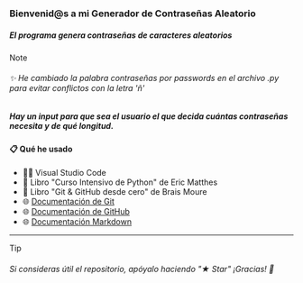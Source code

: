 ### Bienvenid@s a mi Generador de Contraseñas Aleatorio

##### **El programa genera contraseñas de caracteres aleatorios**

> [!NOTE]
> ###### ✨ He cambiado la palabra contraseñas por passwords en el archivo .py para evitar conflictos con la letra 'ñ'

##### Hay un input para que sea el usuario el que decida cuántas contraseñas necesita y de qué longitud.

#### 📋 Qué he usado


- 👨‍💻 Visual Studio Code
- 📘 Libro "Curso Intensivo de Python" de Eric Matthes  
- 📘 Libro "Git & GitHub desde cero" de Brais Moure
- 🌐 [Documentación de Git](https://git-scm.com)
- 🌐 [Documentación de GitHub](https://docs.github.com/es)
- 🌐 [Documentación Markdown](https://markdown.es)

---

> [!TIP]
> ###### Si consideras útil el repositorio, apóyalo haciendo "★ Star" ¡Gracias! 🚀
